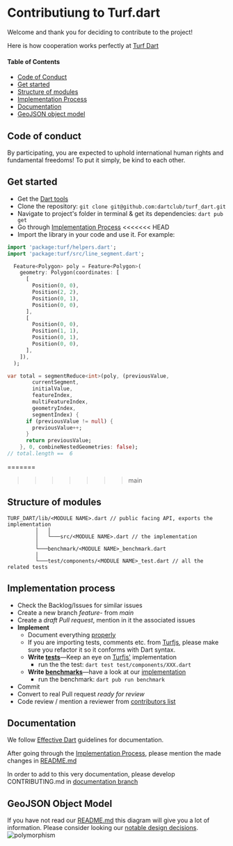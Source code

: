 # Contributiung to Turf.dart

Welcome and thank you for deciding to contribute to the project!

Here is how cooperation works perfectly at [Turf Dart](https://github.com/dartclub/turf_dart)
#### Table of Contents
  - [Code of Conduct](#code-of-conduct)
  - [Get started](#get-started)
  - [Structure of modules](#structure-of-modules)
  - [Implementation Process](#implementation-process)
  - [Documentation](#documentation)
  - [GeoJSON object model](#GeoJSON-object-model)

## Code of conduct
By participating, you are expected to uphold international human rights and fundamental freedoms!
To put it simply, be kind to each other. 

## Get started
- Get the [Dart tools](https://dart.dev/tools)
- Clone the repository: ```git clone git@github.com:dartclub/turf_dart.git```
- Navigate to project's folder in terminal & get its dependencies:  ```dart pub get```
- Go through [Implementation Process](#implementation-process)
<<<<<<< HEAD
- Import the library in your code and use it. For example:
```dart
import 'package:turf/helpers.dart';
import 'package:turf/src/line_segment.dart';

  Feature<Polygon> poly = Feature<Polygon>(
    geometry: Polygon(coordinates: [
      [
        Position(0, 0),
        Position(2, 2),
        Position(0, 1),
        Position(0, 0),
      ],
      [
        Position(0, 0),
        Position(1, 1),
        Position(0, 1),
        Position(0, 0),
      ],
    ]),
  );

var total = segmentReduce<int>(poly, (previousValue,
        currentSegment,
        initialValue,
        featureIndex,
        multiFeatureIndex,
        geometryIndex,
        segmentIndex) {
      if (previousValue != null) {
        previousValue++;
      }
      return previousValue;
    }, 0, combineNestedGeometries: false);
// total.length ==  6
```
=======

>>>>>>> main
## Structure of modules
```
TURF_DART/lib/<MODULE NAME>.dart // public facing API, exports the implementation
         │   │
         │   └───src/<MODULE NAME>.dart // the implementation
         │ 
         └───benchmark/<MODULE NAME>_benchmark.dart
         │
         └───test/components/<MODULE NAME>_test.dart // all the related tests
```
## Implementation process
- Check the Backlog/Issues for similar issues
- Create a new branch _feature-_ from _main_
- Create a _draft Pull request_, mention in it the associated issues
- **Implement**
  - Document everything [properly](#documentation)
  - If you are importing tests, comments etc. from [Turfjs](https://github.com/Turfjs/turf), please make sure you refactor it so it conforms with Dart syntax.
  - **Write [tests](https://dart.dev/guides/testing)**―Keep an eye on [Turfjs'](https://github.com/Turfjs/turf) implementation
    - run the the test: ```dart test test/components/XXX.dart```
  - **Write [benchmarks](https://pub.dev/packages/benchmark)**―have a look at our [implementation](https://github.com/dartclub/turf_dart/tree/main/benchmark)
    - run the benchmark: ```dart pub run benchmark```
- Commit
- Convert to real Pull request _ready for review_
- Code review / mention a reviewer from [contributors list](https://github.com/dartclub/turf_dart/graphs/contributors) 


## Documentation
We follow [Effective Dart](https://dart.dev/guides/language/effective-dart/documentation) guidelines for documentation.

After going through the [Implementation Process](#implementation-process), please mention the made changes in [README.md](https://github.com/dartclub/turf_dart/blob/main/README.md)

In order to add to this very documentation, please develop CONTRIBUTING.md in [documentation branch](https://github.com/dartclub/turf_dart/tree/documentation)

## GeoJSON Object Model
If you have not read our [README.md](https://github.com/dartclub/turf_dart/blob/main/README.md) this diagram will give you a lot of information. Please consider looking our [notable design decisions](https://github.com/dartclub/turf_dart/blob/main/README.md#notable-design-decisions).  
![polymorphism](https://user-images.githubusercontent.com/10634693/159876354-f9da2f37-02b3-4546-b32a-c0f82c372272.png)